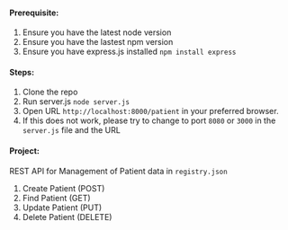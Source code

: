 #### Prerequisite:
1. Ensure you have the latest node version
2. Ensure you have the lastest npm version
3. Ensure you have express.js installed `npm install express`


#### Steps:
1. Clone the repo
2. Run server.js `node server.js`
3. Open URL `http://localhost:8000/patient` in your preferred browser.
4. If this does not work, please try to change to port `8080` or `3000` in the `server.js` file and the URL


#### Project:
REST API for Management of Patient data in `registry.json`
1. Create Patient (POST)
2. Find Patient (GET)
3. Update Patient (PUT)
4. Delete Patient (DELETE)
